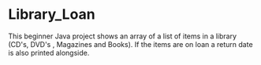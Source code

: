 # Library_Loan 

This beginner Java project shows an array of a list of items in a library (CD's, DVD's , Magazines and Books). If the items are on loan a return date is also printed alongside.
